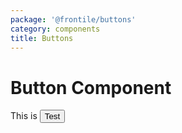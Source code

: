 ```yaml
---
package: '@frontile/buttons'
category: components
title: Buttons
---
```


# Button Component

This is <Button>Test</Button>
